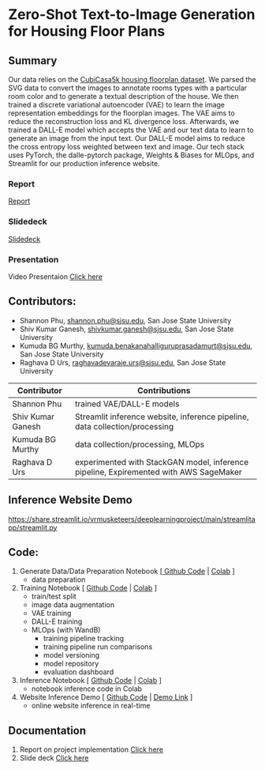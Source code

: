 # Zero-Shot Text-to-Image Generation for Housing Floor Plans

## Summary
Our data relies on the [CubiCasa5k housing floorplan dataset](https://zenodo.org/record/2613548). We parsed the SVG data to convert the images to annotate rooms types with a particular room color and to generate a textual description of the house. We then trained a discrete variational autoencoder (VAE) to learn the image representation embeddings for the floorplan images. The VAE aims to reduce the reconstruction loss and KL divergence loss. Afterwards, we trained a DALL-E model which accepts the VAE and our text data to learn to generate an image from the input text. Our DALL-E model aims to reduce the cross entropy loss weighted between text and image. Our tech stack uses PyTorch, the dalle-pytorch package, Weights & Biases for MLOps, and Streamlit for our production inference website.

### Report
[Report](https://github.com/vrmusketeers/DeepLearningProject/blob/main/documentation/Report-Text-to-Image%20Generation%20for%20Housing%20Floor%20Plans.pdf)

### Slidedeck
[Slidedeck](https://github.com/vrmusketeers/DeepLearningProject/blob/main/documentation/Slides%20-%20Zero-Shot%20Text-to-Image%20Generation%20for%20Housing%20Floor%20Plans.pdf)

### Presentation
Video Presentaion [Click here](https://www.youtube.com/watch?v=v4fOhLyr6Hg)

## Contributors:
* Shannon Phu, shannon.phu@sjsu.edu, San Jose State University
* Shiv Kumar Ganesh, shivkumar.ganesh@sjsu.edu, San Jose State University
* Kumuda BG Murthy, kumuda.benakanahalliguruprasadamurt@sjsu.edu, San Jose State University
* Raghava D Urs, raghavadevaraje.urs@sjsu.edu, San Jose State University

| Contributor       | Contributions                                                               |
|-------------------|-----------------------------------------------------------------------------|
| Shannon Phu       | trained VAE/DALL-E models                                                   |
| Shiv Kumar Ganesh | Streamlit inference website, inference pipeline, data collection/processing |
| Kumuda BG Murthy  | data collection/processing, MLOps                                           |
| Raghava D Urs     | experimented with StackGAN model, inference pipeline, Expiremented with AWS SageMaker                      |

## Inference Website Demo
https://share.streamlit.io/vrmusketeers/deeplearningproject/main/streamlitapp/streamlit.py

## Code:
1. Generate Data/Data Preparation Notebook [[ Github Code](https://github.com/vrmusketeers/DeepLearningProject/blob/main/notebooks/Generate_Data.ipynb) | [Colab](https://colab.research.google.com/github/vrmusketeers/DeepLearningProject/blob/main/notebooks/Generate_Data.ipynb) ]
    * data preparation
2. Training Notebook [ [Github Code](https://github.com/vrmusketeers/DeepLearningProject/blob/main/notebooks/Train_VAE_and_DALLE.ipynb) | [Colab](https://colab.research.google.com/github/vrmusketeers/DeepLearningProject/blob/main/notebooks/Train_VAE_and_DALLE.ipynb) ]
    * train/test split
    * image data augmentation
    * VAE training
    * DALL-E training
    * MLOps (with WandB)
        * training pipeline tracking
        * training pipeline run comparisons
        * model versioning
        * model repository
        * evaluation dashboard
3. Inference Notebook [ [Github Code](https://github.com/vrmusketeers/DeepLearningProject/blob/main/notebooks/Inference.ipynb) | [Colab](https://colab.research.google.com/github/vrmusketeers/DeepLearningProject/blob/main/notebooks/Inference.ipynb) ]
    * notebook inference code in Colab
4. Website Inference Demo [ [Github Code](https://github.com/vrmusketeers/DeepLearningProject/blob/main/streamlitapp/streamlit.py) | [Demo Link](https://share.streamlit.io/vrmusketeers/deeplearningproject/main/streamlitapp/streamlit.py) ]
    * online website inference in real-time

## Documentation
1. Report on project implementation [Click here](https://github.com/vrmusketeers/DeepLearningProject/blob/main/documentation/Report-Text-to-Image%20Generation%20for%20Housing%20Floor%20Plans.pdf)
2. Slide deck [Click here](https://github.com/vrmusketeers/DeepLearningProject/blob/main/documentation/Slides%20-%20Zero-Shot%20Text-to-Image%20Generation%20for%20Housing%20Floor%20Plans.pdf)

